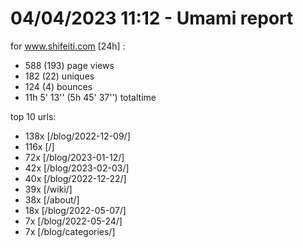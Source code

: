 # 04/04/2023 11:12 - Umami report
for www.shifeiti.com [24h] :

 - 588 (193) page views
 - 182 (22) uniques
 - 124 (4) bounces
 - 11h 5' 13'' (5h 45' 37'') totaltime


top 10 urls:
 - 138x [/blog/2022-12-09/]
 - 116x [/]
 - 72x [/blog/2023-01-12/]
 - 42x [/blog/2023-02-03/]
 - 40x [/blog/2022-12-22/]
 - 39x [/wiki/]
 - 38x [/about/]
 - 18x [/blog/2022-05-07/]
 - 7x [/blog/2022-05-24/]
 - 7x [/blog/categories/]


